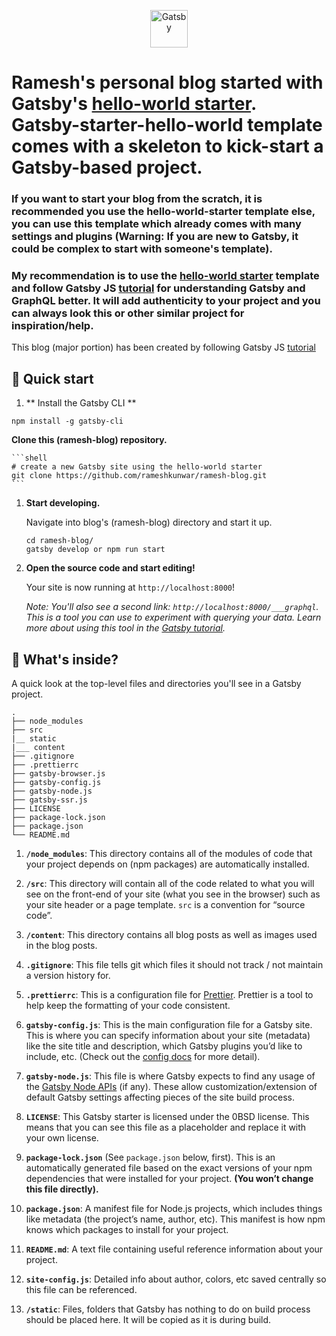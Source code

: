 <p align="center">
  <a href="https://www.gatsbyjs.com">
    <img alt="Gatsby" src="https://www.gatsbyjs.com/Gatsby-Monogram.svg" width="60" />
  </a>
</p>
<h1 align="left">
 Ramesh's personal blog started with Gatsby's <a href="https://github.com/gatsbyjs/gatsby-starter-hello-world">hello-world starter</a>. Gatsby-starter-hello-world template comes with a skeleton to kick-start a Gatsby-based project.
</h1>

<h3>
If you want to start your blog from the scratch, it is recommended you use the hello-world-starter template else, you can use this template which already comes with many settings and plugins (Warning: If you are new to Gatsby, it could be complex to start with someone's template).
</h3>

<h3>
My recommendation is to use the <a href="https://github.com/gatsbyjs/gatsby-starter-hello-world">hello-world starter</a> template and follow Gatsby JS <a href="https://www.gatsbyjs.com/tutorial/">tutorial</a> for understanding Gatsby and GraphQL better. It will add authenticity to your project and you can always look this or other similar project for inspiration/help.
</h3>

This blog (major portion) has been created by following Gatsby JS <a href="https://www.gatsbyjs.com/tutorial/">tutorial</a>

## 🚀 Quick start

1.  ** Install the Gatsby CLI **

```shell
npm install -g gatsby-cli
```

**Clone this (ramesh-blog) repository.**

    ```shell
    # create a new Gatsby site using the hello-world starter
    git clone https://github.com/rameshkunwar/ramesh-blog.git
    ```

1.  **Start developing.**

    Navigate into blog's (ramesh-blog) directory and start it up.

    ```shell
    cd ramesh-blog/
    gatsby develop or npm run start
    ```

1.  **Open the source code and start editing!**

    Your site is now running at `http://localhost:8000`!

    _Note: You'll also see a second link: _`http://localhost:8000/___graphql`_. This is a tool you can use to experiment with querying your data. Learn more about using this tool in the [Gatsby tutorial](https://www.gatsbyjs.com/tutorial/part-five/#introducing-graphiql)._

## 🧐 What's inside?

A quick look at the top-level files and directories you'll see in a Gatsby project.

    .
    ├── node_modules
    ├── src
    |__ static
    |___ content
    ├── .gitignore
    ├── .prettierrc
    ├── gatsby-browser.js
    ├── gatsby-config.js
    ├── gatsby-node.js
    ├── gatsby-ssr.js
    ├── LICENSE
    ├── package-lock.json
    ├── package.json
    └── README.md

1.  **`/node_modules`**: This directory contains all of the modules of code that your project depends on (npm packages) are automatically installed.

2.  **`/src`**: This directory will contain all of the code related to what you will see on the front-end of your site (what you see in the browser) such as your site header or a page template. `src` is a convention for “source code”.

3.  **`/content`**: This directory contains all blog posts as well as images used in the blog posts.

4.  **`.gitignore`**: This file tells git which files it should not track / not maintain a version history for.

5.  **`.prettierrc`**: This is a configuration file for [Prettier](https://prettier.io/). Prettier is a tool to help keep the formatting of your code consistent.

6.  **`gatsby-config.js`**: This is the main configuration file for a Gatsby site. This is where you can specify information about your site (metadata) like the site title and description, which Gatsby plugins you’d like to include, etc. (Check out the [config docs](https://www.gatsbyjs.com/docs/gatsby-config/) for more detail).

7.  **`gatsby-node.js`**: This file is where Gatsby expects to find any usage of the [Gatsby Node APIs](https://www.gatsbyjs.com/docs/node-apis/) (if any). These allow customization/extension of default Gatsby settings affecting pieces of the site build process.

8.  **`LICENSE`**: This Gatsby starter is licensed under the 0BSD license. This means that you can see this file as a placeholder and replace it with your own license.

9.  **`package-lock.json`** (See `package.json` below, first). This is an automatically generated file based on the exact versions of your npm dependencies that were installed for your project. **(You won’t change this file directly).**

10. **`package.json`**: A manifest file for Node.js projects, which includes things like metadata (the project’s name, author, etc). This manifest is how npm knows which packages to install for your project.

11. **`README.md`**: A text file containing useful reference information about your project.
12. **`site-config.js`**: Detailed info about author, colors, etc saved centrally so this file can be referenced.
13. **`/static`**: Files, folders that Gatsby has nothing to do on build process should be placed here. It will be copied as it is during build.
